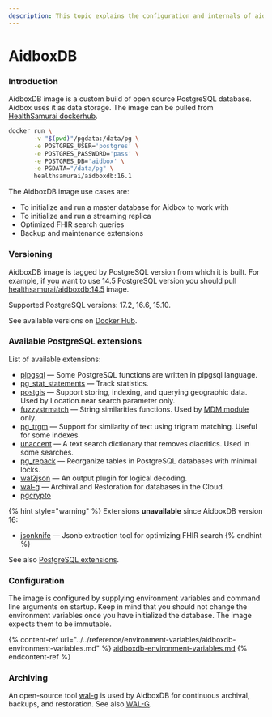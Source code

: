 ```yaml
---
description: This topic explains the configuration and internals of aidboxdb image
---
```


# AidboxDB

### Introduction

AidboxDB image is a custom build of open source PostgreSQL database. Aidbox uses it as data storage. The image can be pulled from [HealthSamurai dockerhub](https://hub.docker.com/r/healthsamurai/aidboxdb/tags?page=1\&ordering=last_updated).

```bash
docker run \
       -v "$(pwd)"/pgdata:/data/pg \
       -e POSTGRES_USER='postgres' \
       -e POSTGRES_PASSWORD='pass' \
       -e POSTGRES_DB='aidbox' \
       -e PGDATA="/data/pg" \
       healthsamurai/aidboxdb:16.1
```

The AidboxDB image use cases are:

* To initialize and run a master database for Aidbox to work with
* To initialize and run a streaming replica
* Optimized FHIR search queries
* Backup and maintenance extensions

### Versioning

AidboxDB image is tagged by PostgreSQL version from which it is built. For example, if you want to use 14.5 PostgreSQL version you should pull [healthsamurai/aidboxdb:14.5](https://hub.docker.com/layers/healthsamurai/aidboxdb/14.5/images/sha256-24accc760960f6abed0f9b2d2382712e5b98aa382403887e24408f0f0fdcf58d?context=repo) image.

Supported PostgreSQL versions: 17.2, 16.6, 15.10.

See available versions on [Docker Hub](https://hub.docker.com/r/healthsamurai/aidboxdb/tags).

### Available PostgreSQL extensions

List of available extensions:

* [plpgsql](https://www.postgresql.org/docs/17/plpgsql.html) — Some PostgreSQL functions are written in plpgsql language.
* [pg\_stat\_statements](https://www.postgresql.org/docs/current/pgstatstatements.html) — Track statistics.
* [postgis](https://github.com/postgis/postgis) — Support storing, indexing, and querying geographic data. Used by Location.near search parameter only.
* [fuzzystrmatch](https://www.postgresql.org/docs/current/fuzzystrmatch.html) — String similarities functions. Used by [MDM module](../../modules/other-modules/mdm/README.md) only.
* [pg\_trgm](https://www.postgresql.org/docs/current/pgtrgm.html) — Support for similarity of text using trigram matching. Useful for some indexes.
* [unaccent](https://www.postgresql.org/docs/current/unaccent.html) — A text search dictionary that removes diacritics. Used in some searches.
* [pg\_repack](https://github.com/reorg/pg_repack) — Reorganize tables in PostgreSQL databases with minimal locks.
* [wal2json](https://github.com/eulerto/wal2json) — An output plugin for logical decoding.&#x20;
* [wal-g](https://github.com/wal-g/wal-g) — Archival and Restoration for databases in the Cloud.
* [pgcrypto](https://www.postgresql.org/docs/current/pgcrypto.html)

{% hint style="warning" %}
Extensions **unavailable** since AidboxDB version 16:

* [jsonknife](https://github.com/niquola/jsonknife) — Jsonb extraction tool for optimizing FHIR search
{% endhint %}

See also [PostgreSQL extensions](../postgresql-extensions.md).

### Configuration

The image is configured by supplying environment variables and command line arguments on startup. Keep in mind that you should not change the environment variables once you have initialized the database. The image expects them to be immutable.

{% content-ref url="../../reference/environment-variables/aidboxdb-environment-variables.md" %}
[aidboxdb-environment-variables.md](../../reference/environment-variables/aidboxdb-environment-variables.md)
{% endcontent-ref %}

### Archiving

An open-source tool [wal-g](https://github.com/wal-g/wal-g) is used by AidboxDB for continuous archival, backups, and restoration.
See also [WAL-G](../../deployment-and-maintenance/backup-and-restore/wal-g.md).
